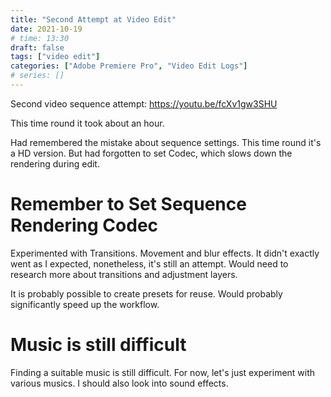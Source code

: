 ```yaml
---
title: "Second Attempt at Video Edit"
date: 2021-10-19
# time: 13:30
draft: false
tags: ["video edit"]
categories: ["Adobe Premiere Pro", "Video Edit Logs"]
# series: []
---
```

Second video sequence attempt: https://youtu.be/fcXv1gw3SHU

This time round it took about an hour. 

Had remembered the mistake about sequence settings. This time round it's a HD version. But had forgotten to set Codec, which slows down the rendering during edit. 

# Remember to Set Sequence Rendering Codec 

Experimented with Transitions. Movement and blur effects. It didn't exactly went as I expected, nonetheless, it's still an attempt. Would need to research more about transitions and adjustment layers. 

It is probably possible to create presets for reuse. Would probably significantly speed up the workflow. 

# Music is still difficult
Finding a suitable music is still difficult. For now, let's just experiment with various musics. I should also look into sound effects.

